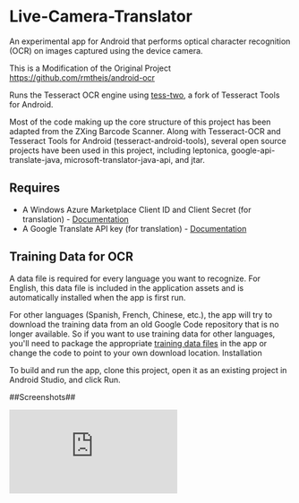 # Live-Camera-Translator ##

An experimental app for Android that performs optical character recognition (OCR) on images captured using the device camera.

This is a Modification of the Original Project https://github.com/rmtheis/android-ocr

Runs the Tesseract OCR engine using [tess-two](https://github.com/rmtheis/tess-two), a fork of Tesseract Tools for Android.

Most of the code making up the core structure of this project has been adapted from the ZXing Barcode Scanner. Along with Tesseract-OCR and Tesseract Tools for Android (tesseract-android-tools), several open source projects have been used in this project, including leptonica, google-api-translate-java, microsoft-translator-java-api, and jtar.

## Requires ##

- A Windows Azure Marketplace Client ID and Client Secret (for translation) - [Documentation](https://docs.microsoft.com/en-us/azure/#pivot=products&panel=ai)
- A Google Translate API key (for translation) - [Documentation](https://console.developers.google.com/cloud-resource-manager)
    
    
## Training Data for OCR ##

A data file is required for every language you want to recognize. For English, this data file is included in the application assets and is automatically installed when the app is first run.

For other languages (Spanish, French, Chinese, etc.), the app will try to download the training data from an old Google Code repository that is no longer available. So if you want to use training data for other languages, you'll need to package the appropriate [training data files](https://github.com/tesseract-ocr/tessdata) in the app or change the code to point to your own download location.
Installation

To build and run the app, clone this project, open it as an existing project in Android Studio, and click Run.

##Screenshots##

![L!VE TRANSLATOR.pdf](https://github.com/eldhok/Live-Camera-Translator/files/1850847/L.VE.TRANSLATOR.1.pdf)
